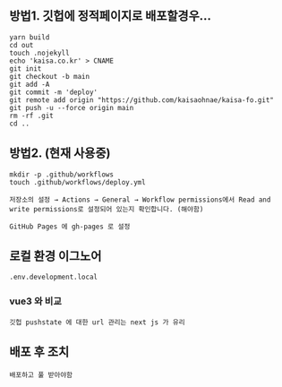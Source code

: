 ## 방법1. 깃헙에 정적페이지로 배포할경우...

```
yarn build
cd out
touch .nojekyll
echo 'kaisa.co.kr' > CNAME
git init
git checkout -b main
git add -A
git commit -m 'deploy'
git remote add origin "https://github.com/kaisaohnae/kaisa-fo.git"
git push -u --force origin main
rm -rf .git
cd ..
```

## 방법2. (현재 사용중)

```
mkdir -p .github/workflows
touch .github/workflows/deploy.yml

저장소의 설정 → Actions → General → Workflow permissions에서 Read and write permissions로 설정되어 있는지 확인합니다. (해야함)

GitHub Pages 에 gh-pages 로 설정 

```

## 로컬 환경 이그노어
```
.env.development.local
```

### vue3 와 비교 
```
깃헙 pushstate 에 대한 url 관리는 next js 가 유리  
```

## 배포 후 조치
```
배포하고 풀 받아야함
```
